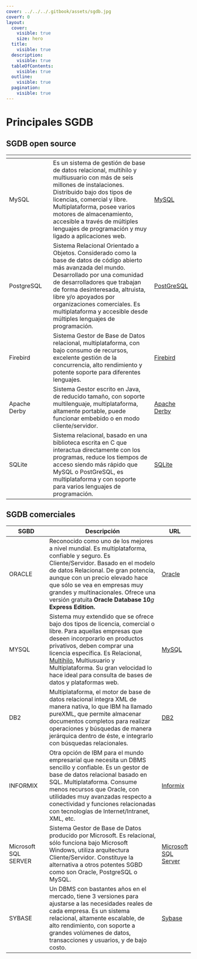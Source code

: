 ```yaml
---
cover: ../../../.gitbook/assets/sgdb.jpg
coverY: 0
layout:
  cover:
    visible: true
    size: hero
  title:
    visible: true
  description:
    visible: true
  tableOfContents:
    visible: true
  outline:
    visible: true
  pagination:
    visible: true
---
```


# Principales SGDB

## SGDB open source

<table data-full-width="true"><thead><tr><th width="151.33333333333337"></th><th width="693"></th><th></th></tr></thead><tbody><tr><td>MySQL</td><td>Es un sistema de gestión de base de datos relacional, multihilo y multiusuario con más de seis millones de instalaciones. Distribuido bajo dos tipos de licencias, comercial y libre. Multiplataforma, posee varios motores de almacenamiento, accesible a través de múltiples lenguajes de programación y muy ligado a aplicaciones web.</td><td><a href="http://www.mysql.com/">MySQL</a></td></tr><tr><td>PostgreSQL</td><td>Sistema Relacional Orientado a Objetos. Considerado como la base de datos de código abierto más avanzada del mundo. Desarrollado por una comunidad de desarrolladores que trabajan de forma desinteresada, altruista, libre y/o apoyados por organizaciones comerciales. Es multiplataforma y accesible desde múltiples lenguajes de programación.</td><td><a href="http://www.postgresql.org/">PostGreSQL</a></td></tr><tr><td>Firebird</td><td>Sistema Gestor de Base de Datos relacional, multiplataforma, con bajo consumo de recursos, excelente gestión de la concurrencia, alto rendimiento y potente soporte para diferentes lenguajes.</td><td><a href="http://www.firebirdsql.org/">Firebird</a></td></tr><tr><td>Apache Derby</td><td>Sistema Gestor escrito en Java, de reducido tamaño, con soporte multilenguaje, multiplataforma, altamente portable, puede funcionar embebido o en modo cliente/servidor.</td><td><a href="http://db.apache.org/derby/">Apache Derby</a></td></tr><tr><td>SQLite</td><td>Sistema relacional, basado en una biblioteca escrita en C que interactua directamente con los programas, reduce los tiempos de acceso siendo más rápido que MySQL o PostGreSQL, es multiplataforma y con soporte para varios lenguajes de programación.</td><td><a href="http://www.sqlite.org/">SQLite</a></td></tr></tbody></table>

## SGDB comerciales

<table data-full-width="true"><thead><tr><th width="131.33333333333331">SGBD</th><th width="686">Descripción</th><th>URL</th></tr></thead><tbody><tr><td>ORACLE</td><td>Reconocido como uno de los mejores a nivel mundial. Es multiplataforma, confiable y seguro. Es Cliente/Servidor. Basado en el modelo de datos Relacional. De gran potencia, aunque con un precio elevado hace que sólo se vea en empresas muy grandes y multinacionales. Ofrece una versión gratuita <strong>Oracle Database 10</strong><em>g</em> <strong>Express Edition.</strong></td><td><a href="http://www.oracle.com/us/products/database/product-editions-066501.html?ssSourceSiteId=ocomes">Oracle</a></td></tr><tr><td>MYSQL</td><td>Sistema muy extendido que se ofrece bajo dos tipos de licencia, comercial o libre. Para aquellas empresas que deseen incorporarlo en productos privativos, deben comprar una licencia específica. Es Relacional, <a href="https://aulavirtual35.educa.madrid.org/aulas/pluginfile.php/23011/mod_resource/mod/glossary/showentry.php?displayformat=dictionary&#x26;concept=Multihilo%20(DAM_BD01)">Multihilo</a>, Multiusuario y Multiplataforma. Su gran velocidad lo hace ideal para consulta de bases de datos y plataformas web.</td><td><a href="http://www.mysql.com/">MySQL</a></td></tr><tr><td>DB2</td><td>Multiplataforma, el motor de base de datos relacional integra XML de manera nativa, lo que IBM ha llamado pureXML, que permite almacenar documentos completos para realizar operaciones y búsquedas de manera jerárquica dentro de éste, e integrarlo con búsquedas relacionales.</td><td><a href="http://www.ibm.com/developerworks/ssa/downloads/im/udbexp/">DB2</a></td></tr><tr><td>INFORMIX</td><td>Otra opción de IBM para el mundo empresarial que necesita un DBMS sencillo y confiable. Es un gestor de base de datos relacional basado en SQL. Multiplataforma. Consume menos recursos que Oracle, con utilidades muy avanzadas respecto a conectividad y funciones relacionadas con tecnologías de Internet/Intranet, XML, etc.</td><td><a href="http://www-01.ibm.com/software/es/data/informix/discover-informix/index.html">Informix</a></td></tr><tr><td>Microsoft SQL SERVER</td><td>Sistema Gestor de Base de Datos producido por Microsoft. Es relacional, sólo funciona bajo Microsoft Windows, utiliza arquitectura Cliente/Servidor. Constituye la alternativa a otros potentes SGBD como son Oracle, PostgreSQL o MySQL.</td><td><a href="http://www.microsoft.com/spain/sql/2008/overview.aspx">Microsoft SQL Server</a></td></tr><tr><td>SYBASE</td><td>Un DBMS con bastantes años en el mercado, tiene 3 versiones para ajustarse a las necesidades reales de cada empresa. Es un sistema relacional, altamente escalable, de alto rendimiento, con soporte a grandes volúmenes de datos, transacciones y usuarios, y de bajo costo.</td><td><a href="http://www.sybase.es/products/databasemanagement/adaptiveserverenterprise">Sybase</a></td></tr></tbody></table>
